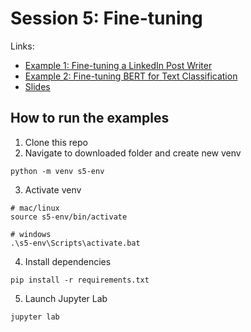 # Session 5: Fine-tuning

Links:
- [Example 1: Fine-tuning a LinkedIn Post Writer](https://github.com/ShawhinT/AI-Builders-Bootcamp-4/blob/main/session-5/example_1-linkedin_post_writer.ipynb)
- [Example 2: Fine-tuning BERT for Text Classification](https://github.com/ShawhinT/AI-Builders-Bootcamp-4/blob/main/session-5/example_2-finetune_bert_classifier.ipynb)
- [Slides](https://github.com/ShawhinT/AI-Builders-Bootcamp-4/blob/main/session-5/slides.pdf)

## How to run the examples

1. Clone this repo
2. Navigate to downloaded folder and create new venv
```
python -m venv s5-env
```
3. Activate venv
```
# mac/linux
source s5-env/bin/activate

# windows
.\s5-env\Scripts\activate.bat
```
4. Install dependencies
```
pip install -r requirements.txt
```
5. Launch Jupyter Lab
```
jupyter lab
```
